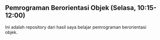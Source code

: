 Pemrograman Berorientasi Objek (Selasa, 10:15-12:00)
---------------------------------------------------
Ini adalah repository dari hasil saya belajar pemrograman berorientasi objek.

